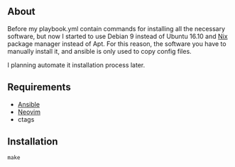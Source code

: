 ## About

Before my playbook.yml contain commands for installing all the necessary 
software, but now I started to use Debian 9 instead of Ubuntu 16.10 and 
[Nix](http://nixos.org/nix/) package manager instead of Apt. For this reason, 
the software you have to manually install it, and ansible is only used to copy
config files.

I planning automate it installation process later.

## Requirements

  * [Ansible](https://www.ansible.com/)
  * [Neovim](https://neovim.io/)
  * ctags

## Installation

```
make
```

